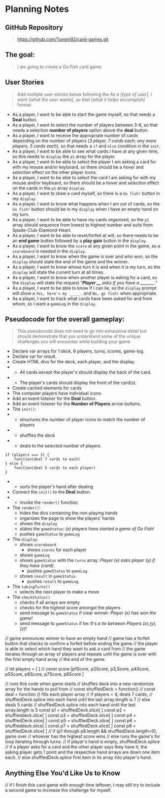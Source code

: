 # Planning Notes

## GitHub Repository
> https://github.com/Tungm92/card-games.git

## The goal:
> I am going to create a Go Fish card game.

## User Stories
> Add multiple user stories below following the _As a [type of user], I want [what the user wants], so that [what it helps accomplish]_ format:

- As a player, I want to be able to start the game myself, so that needs a **Deal** button.
- As a player, I want to select the number of players between 3-6, so that needs a selection **number of players** option above the **deal** button.
- As a player, I want to receive the appropriate number of cards depending on the number of players (*3 player, 7 cards each; any more players, 5 cards each*), so that needs a `if` and `else` condition in the `init`. 
- As a player, I want to be able to see what cards I have at any given time, so this needs to `display` the `p1` array for the player.
- As a player, I want to be able to select the player I am asking a card for with my mouse and/or keyboard, so there should be a *hover* and *selection* effect on the other player icons.
- As a player, I want to be able to select the card I am asking for with my mouse and/or keyboard, so there should be a *hover* and *selection* effect on the cards in the `p1` array `display`.
- As a player, I want to draw a card myself, so there is a `Go fish!` button in my `display`.
- As a player, I want to know what happens when I am out of cards, so the `Go fish!` button should be in my `display` when I have an empty hand on my turn.
- As a player, I want to be able to have my cards organized, so the `p1` array should sequence from lowest to highest number and suits from Spade-Club-Diamond-Heart.
- As a player, I want to be able to reset/forfeit at will, so there needs to be an **end game** button followed by a **play gain** button in the `display`.
- As a player, I want to know the `score` at any given point in the game, so a `scoreboard` is needed in the `display`.
- As a player, I want to know when the game is over and who won, so the `display` should state the end of the game and the winner. 
- As a player, I want to know whose turn it is and when it is my turn, so the `display` will state the current turn at all times.
- As a player, I want to know when another player is asking for a card, so the `display` will state the request "***Player __** asks if you have a _______.*" 
- As a player, I want to be able to know if I can lie, so the `display` prompt will show a `Yes, here's my _____.` and `No, go fish!` when appropriate.
- As a player, I want to track what cards have been asked for and from whom, so I want a `gameLog` in the `display`.

## Pseudocode for the overall gameplay:
> This pseudocode does not need to go into exhaustive detail but should demonstrate that you understand some of the unique challenges you will encounter while building your game.

- Declare var arrays for 1 deck, 6 players, turns, scores, game-log.
- Declare var for result.
- Create HTML divs for the deck, each player, and the display.
- - All cards except the player's should display the back of the card.
- - The player's cards should display the front of the card(s).
- Create cached elements for cards
- The computer players have individual icons.
- Add an event listener for the **Deal** button.
- Add an event listener for the **Number of Players** arrow buttons.
- The `init()`: 
- - structures the number of player icons to match the number of players
- - shuffles the deck
- - deals to the selected number of players
```
if (players === 3) {
    function(deal 7 cards to each)
} else {
    function(deal 5 cards to each player)
}
```
- - sorts the player's hand after dealing
- Connect the `init()` to the **Deal** button.
- - invoke the `render()` function.
- The `render()`:
    - hides the divs containing the non-playing hands
    - organizes the page to show the players' hands
    - shows the `display`
    - states the `gameStatus`: *(x) players have started a game of Go Fish!*
    - pushes `gameStatus` to `gameLog`
- The `display`:
    - shows `scoreboard`
        - shows `scores` for each player
    - shows `gameLog`
    - shows `gameStatus` with the `turns` array: *Player (x) asks player (y) if they have (card).*
        - pushes `gameStatus` to `gameLog`.
    - shows `result` in `gameStatus`.
        - pushes `result` to `gameLog`.
- The `takingTurns()`
    - selects the next player to make a move
- The `checkStatus()`
    - checks if all arrays are empty
    - checks for the highest score amongst the players
    - send message to `gameStatus` if clear winner: *Player (x) has won the game!*
    - send message to `gameStatus` if tie: *It's a tie between Players (x),(y),(z)!*


// game announces winner to have an empty hand 
// game has a forfeit button that checks to confirm a forfeit before ending the game
// the player is able to select which hand they want to ask a card from
// the game iterates through an array of players and repeats until the game is over with the first empty hand array
// the end of the game

// let players = [ ]
// const score [p1Score, p2Score, p3,Score, p4Score, p5Score, p6Score, p7Score, p8Score ] 

// runs this code when game starts 
// shuffles deck into a new randomize array for the hands to pull from 
// const shuffledDeck = function()
// const deal = function () fills each player array
// if players < 4, deals 7 cards,
// shuffledDeck.splice into each hand until the last array.length is 7
// else deals 5 cards
// shuffledDeck.splice into each hand until the last array.length is 5 
const p1 = shuffledDeck.slice[ ]
const p2 = shuffleddeck.slice[ ]
const p3 = shuffledDeck.slice[ ]
const p4 = shuffledDeck.slice[ ]
const p5 = shuffledDeck.slice[ ]
const p6 = shuffleddeck.slice[ ]
const p7 = shuffledDeck.slice[ ]
const p8 = shuffledDeck.slice[ ]
// if (p1 through p8.length &&  shuffledDeck.length=0), game over
// whoever has the highest score wins
// else runs the game's for loop iterating through turns.
// if player's hand is empty, shuffledDeck.splice
// if a player asks for a card and the other player says they have it, the asking player gets 1 point and the respective hand arrays are down one item each.
// else shuffledDeck.splice first item in its array into player's hand.


## Anything Else You'd Like Us to Know

// if I finish this card game with enough time leftover, I may still try to include a second game to increase the challenge for myself.